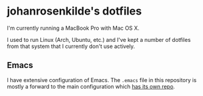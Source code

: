 # johanrosenkilde's dotfiles

I'm currently running a MacBook Pro with Mac OS X.

I used to run Linux (Arch, Ubuntu, etc.) and I've kept a number of dotfiles from
that system that I currently don't use actively.

## Emacs

I have extensive configuration of Emacs. The `.emacs` file in this repository is
mostly a forward to the main configuration which [has its own repo](https://github.com/johanrosenkilde/dotemacs).
